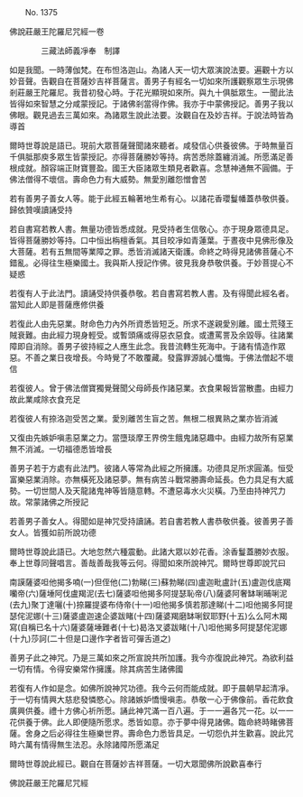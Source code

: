 ﻿　　No. 1375

佛說莊嚴王陀羅尼咒經一卷

　　　　三藏法師義凈奉　制譯


如是我聞。一時薄伽梵。在布怛洛迦山。為諸人天一切大眾演說法要。遍觀十方以妙音聲。告觀自在菩薩妙吉祥菩薩言。善男子有經名一切如來所護觀察眾生示現佛剎莊嚴王陀羅尼。我昔初發心時。于花光顯現如來所。與九十俱胝眾生。一聞此法皆得如來智慧之分咸蒙授記。于諸佛剎當得作佛。我亦于中蒙佛授記。善男子我以佛眼。觀見過去三萬如來。為諸眾生說此法要。汝觀自在及妙吉祥。于說法時皆為導首

爾時世尊說是語已。現前大眾菩薩聲聞諸來聽者。咸發信心供養彼佛。于時無量百千俱胝那庾多眾生皆蒙授記。亦得菩薩勝妙等持。病苦悉除蓋纏消滅。所愿滿足善根成就。顏容端正財寶豐盈。國王大臣諸眾生類見者歡喜。念慧神通無不圓備。于佛法僧得不壞信。壽命色力有大威勢。無愛別離怨憎會苦

若有善男子善女人等。能于此經五輪著地生希有心。以諸花香瓔鬘幡蓋恭敬供養。歸依贊嘆讀誦受持

若自書寫若教人書。無量功德皆悉成就。見受持者生信敬心。亦于現身眾德具足。皆得菩薩勝妙等持。口中恒出栴檀香氣。其目皎凈如青蓮葉。于晝夜中見佛形像及大菩薩。若有五無間等業障之罪。悉皆消滅諸天衛護。命終之時得見諸佛菩薩心不錯亂。必得往生極樂國土。我與斯人授記作佛。彼見我身恭敬供養。于妙菩提心不疑惑

若復有人于此法門。讀誦受持供養恭敬。若自書寫若教人書。及有得聞此經名者。當知此人即是菩薩應修供養

若復此人由先惡業。財命色力內外所資悉皆短乏。所求不遂親愛別離。國土荒殘王賊衰難。由此經力現身輕受。或暫頭痛或得惡衣惡食。或遭罵詈及余毀辱。往諸業障即自消除。善男子彼持經之人應生此念。我昔流轉生死海中。于諸有情造作眾惡。不善之業日夜增長。今時覺了不敢覆藏。發露罪源誠心懺悔。于佛法僧起不壞信

若復彼人。曾于佛法僧寶獨覺聲聞父母師長作諸惡業。衣食果報皆當散盡。由經力故此業咸除衣食充足

若復彼人有捺洛迦受苦之業。愛別離苦生盲之苦。無根二根異熟之業亦皆消滅

又復由先嫉妒嗔恚惡業之力。當墮琰摩王界傍生餓鬼諸惡趣中。由經力故所有惡業無不消滅。一切福德悉皆增長

善男子若于方處有此法門。彼諸人等常為此經之所擁護。功德具足所求圓滿。恒受富樂惡業消除。亦無橫死及諸惡夢。無有病苦斗戰常勝壽命延長。色力具足有大威勢。一切世間人及天龍諸鬼神等皆隨意轉。不遭惡毒水火災橫。乃至由持神咒力故。常蒙諸佛之所授記

若善男子善女人。得聞如是神咒受持讀誦。若自書若教人書恭敬供養。彼善男子善女人。皆獲如前所說功德

爾時世尊說此語已。大地忽然六種震動。此諸大眾以妙花香。涂香鬘蓋勝妙衣服。奉上世尊同聲唱言。善哉善哉我等云何。得聞如來所說神咒。爾時世尊即說咒曰

南謨薩婆呾他揭多喃(一)但侄他(二)勃睇(三)蘇勃睇(四)盧迦毗盧計(五)盧迦伐底羯囒帝(六)薩埵阿伐盧羯泥(去七)薩婆呾他揭多阿提瑟恥帝(八)薩婆阿奢缽唎晡唎泥(去九)聚丁達囇(十)捺羅提婆布侍帝(十一)呾他揭多慎若那達睇(十二)呾他揭多阿提瑟侘泥娜(十三)薩婆盧迦速企婆跋睹(十四)薩婆羯磨缽唎釵耶野(十五)么么阿木羯寫(自稱已名十六)薩婆薩埵難者(十七)曷洛叉婆跋睹(十八)呾他揭多阿提瑟侘泥娜(十九)莎訶(二十但是口邊作字者皆可彈舌道之)

善男子此之神咒。乃是三萬如來之所宣說共所加護。我今亦復說此神咒。為欲利益一切有情。令得安樂常作擁護。除其病苦生諸佛國

若復有人作如是念。如佛所說神咒功德。我今云何而能成就。即于晨朝早起清凈。于一切有情興大慈悲發憐愍心。除諸嫉妒憍慢嗔恚。恭敬一心于佛像前。香花飲食廣興供養。禮十方佛心祈所愿。誦此神咒滿一百八遍。于一一遍各咒一花。以一一花供養于佛。此人即便隨所愿求。悉皆如意。亦于夢中得見諸佛。臨命終時睹佛菩薩。舍身之后必得往生極樂世界。壽命色力悉皆具足。一切怨仇并生歡喜。說此咒時六萬有情得無生法忍。永除諸障所愿滿足

爾時世尊說此經已。觀自在菩薩妙吉祥菩薩。一切大眾聞佛所說歡喜奉行

佛說莊嚴王陀羅尼咒經
